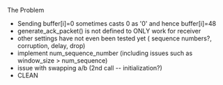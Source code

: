 The Problem

* Sending buffer[i]=0 sometimes casts 0 as '0' and hence buffer[i]=48
* generate_ack_packet() is not defined to ONLY work for receiver
* other settings have not even been tested yet ( sequence numbers?, corruption, delay, drop)
* implement num_sequence_number (including issues such as window_size > num_sequence)
* issue with swapping a/b (2nd call -- initialization?)
* CLEAN

